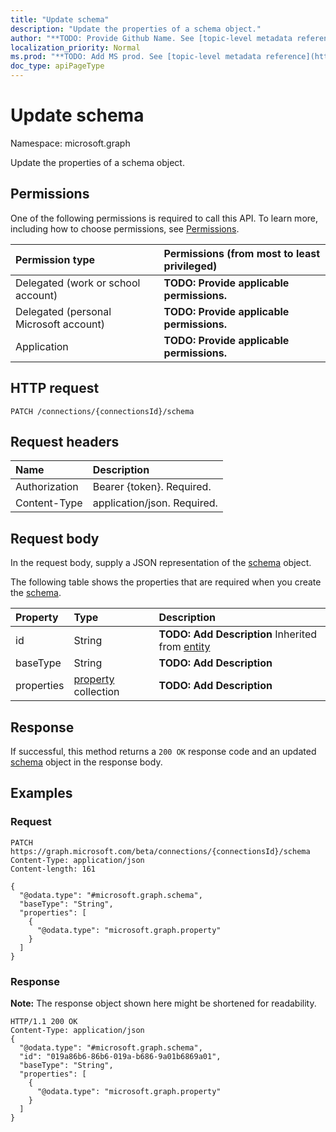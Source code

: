 ```yaml
---
title: "Update schema"
description: "Update the properties of a schema object."
author: "**TODO: Provide Github Name. See [topic-level metadata reference](https://msgo.azurewebsites.net/add/document/guidelines/metadata.html#topic-level-metadata)**"
localization_priority: Normal
ms.prod: "**TODO: Add MS prod. See [topic-level metadata reference](https://msgo.azurewebsites.net/add/document/guidelines/metadata.html#topic-level-metadata)**"
doc_type: apiPageType
---
```


# Update schema

Namespace: microsoft.graph

Update the properties of a schema object.

## Permissions
One of the following permissions is required to call this API. To learn more, including how to choose permissions, see [Permissions](/concepts/permissions-reference.md).

|Permission type|Permissions (from most to least privileged)|
|:---|:---|
|Delegated (work or school account)|**TODO: Provide applicable permissions.**|
|Delegated (personal Microsoft account)|**TODO: Provide applicable permissions.**|
|Application|**TODO: Provide applicable permissions.**|

## HTTP request

<!-- {
  "blockType": "ignored"
}
-->
``` http
PATCH /connections/{connectionsId}/schema
```

## Request headers
|Name|Description|
|:---|:---|
|Authorization|Bearer {token}. Required.|
|Content-Type|application/json. Required.|

## Request body
In the request body, supply a JSON representation of the [schema](../resources/schema.md) object.

The following table shows the properties that are required when you create the [schema](../resources/schema.md).

|Property|Type|Description|
|:---|:---|:---|
|id|String|**TODO: Add Description** Inherited from [entity](../resources/entity.md)|
|baseType|String|**TODO: Add Description**|
|properties|[property](../resources/property.md) collection|**TODO: Add Description**|



## Response

If successful, this method returns a `200 OK` response code and an updated [schema](../resources/schema.md) object in the response body.

## Examples

### Request
<!-- {
  "blockType": "request",
  "name": "update_schema"
}
-->
``` http
PATCH https://graph.microsoft.com/beta/connections/{connectionsId}/schema
Content-Type: application/json
Content-length: 161

{
  "@odata.type": "#microsoft.graph.schema",
  "baseType": "String",
  "properties": [
    {
      "@odata.type": "microsoft.graph.property"
    }
  ]
}
```

### Response
**Note:** The response object shown here might be shortened for readability.
<!-- {
  "blockType": "response",
  "truncated": true
}
-->
``` http
HTTP/1.1 200 OK
Content-Type: application/json
{
  "@odata.type": "#microsoft.graph.schema",
  "id": "019a86b6-86b6-019a-b686-9a01b6869a01",
  "baseType": "String",
  "properties": [
    {
      "@odata.type": "microsoft.graph.property"
    }
  ]
}
```

